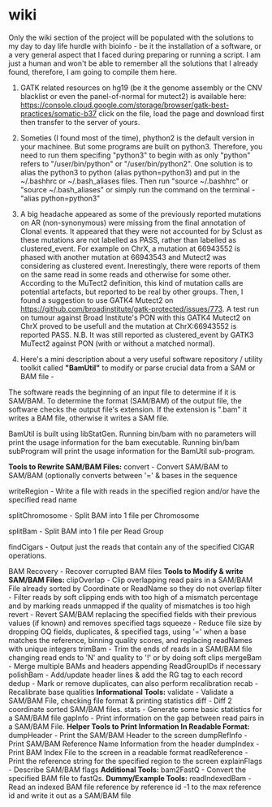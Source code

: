 # wiki
Only the wiki section of the project will be populated with the solutions to my day to day life hurdle with bioinfo - be it the installation of a software, or a very general aspect that I faced during preparing or running a script. I am just a human and won't be able to remember all the solutions that I already found, therefore, I am going to compile them here.


1. GATK related resources on hg19 (be it the genome assembly or the CNV blacklist or even the panel-of-normal for mutect2) is available here: https://console.cloud.google.com/storage/browser/gatk-best-practices/somatic-b37
click on the file, load the page and download first then transfer to the server of yours.

2. Someties (I found most of the time), phython2 is the default version in your machinee. But some programs are built on python3. Therefore, you need to run them specifing "python3" to begin with as only "python" refers to  "/user/bin/python" or "/user/bin/python2". One solution is to alias the python3 to python (alias python=python3) and put in the ~/.bashhrc or ~/.bash_aliases files. Then run "source  ~/.bashhrc" or "source ~/.bash_aliases"
or simply run the command on the terminal -
"alias python=python3"

3. A big headache appeared as some of the previously reported mutations on AR (non-synonymous) were missing from the final annotation of Clonal events. It appeared that they were not accounted for by Sclust as these mutations are not labelled as PASS, rather than labelled as clustered_event. For example on ChrX, a mutation at 66943552 is phased with another mutation at 66943543 and Mutect2 was considering as clustered event. Inerestingly, there were reports of them on the same read in some reads and otherwise for some other. According to the MuTect2 definition, this kind of mutation calls are potential artefacts, but reported to be real by other groups. Then, I found a suggestion to use GATK4 Mutect2 on https://github.com/broadinstitute/gatk-protected/issues/773. A test run on tumour against Broad Institute's PON with this GATK4 Mutect2 on ChrX proved to be usefull and the mutation at ChrX:66943552 is reported PASS.
N.B. It was still reported as clustered_event by GATK3 MuTect2 against PON (with or without a matched normal).

4. Here's a mini description about a very useful software repository / utility toolkit called **"BamUtil"** to modify or parse crucial data from a SAM or BAM file -

The software reads the beginning of an input file to determine if it is SAM/BAM. To determine the format (SAM/BAM) of the output file, the software checks the output file's extension. If the extension is ".bam" it writes a BAM file, otherwise it writes a SAM file.

BamUtil is built using libStatGen. Running bin/bam with no parameters will print the usage information for the bam executable. Running bin/bam subProgram will print the usage information for the BamUtil sub-program.

**Tools to Rewrite SAM/BAM Files:**
convert - Convert SAM/BAM to SAM/BAM (optionally converts between '=' & bases in the sequence

writeRegion - Write a file with reads in the specified region and/or have the specified read name

splitChromosome - Split BAM into 1 file per Chromosome

splitBam - Split BAM into 1 file per Read Group

findCigars - Output just the reads that contain any of the specified CIGAR operations.

BAM Recovery - Recover corrupted BAM files
**Tools to Modify & write SAM/BAM Files:**
clipOverlap - Clip overlapping read pairs in a SAM/BAM File already sorted by Coordinate or ReadName so they do not overlap
filter - Filter reads by soft clipping ends with too high of a mismatch percentage and by marking reads unmapped if the quality of mismatches is too high
revert - Revert SAM/BAM replacing the specified fields with their previous values (if known) and removes specified tags
squeeze - Reduce file size by dropping OQ fields, duplicates, & specified tags, using '=' when a base matches the reference, binning quality scores, and replacing readNames with unique integers
trimBam - Trim the ends of reads in a SAM/BAM file changing read ends to 'N' and quality to '!' or by doing soft clips
mergeBam - Merge multiple BAMs and headers appending ReadGroupIDs if necessary
polishBam - Add/update header lines & add the RG tag to each record
dedup - Mark or remove duplicates, can also perform recalibration
recab - Recalibrate base qualities
**Informational Tools:**
validate - Validate a SAM/BAM File, checking file format & printing statistics
diff - Diff 2 coordinate sorted SAM/BAM files.
stats - Generate some basic statistics for a SAM/BAM file
gapInfo - Print information on the gap between read pairs in a SAM/BAM File.
**Helper Tools to Print Information In Readable Format:**
dumpHeader - Print the SAM/BAM Header to the screen
dumpRefInfo - Print SAM/BAM Reference Name Information from the header
dumpIndex - Print BAM Index File to the screen in a readable format
readReference - Print the reference string for the specified region to the screen
explainFlags - Describe SAM/BAM flags
**Additional Tools:**
bam2FastQ - Convert the specified BAM file to fastQs.
**Dummy/Example Tools:**
readIndexedBam - Read an indexed BAM file reference by reference id -1 to the max reference id and write it out as a SAM/BAM file
